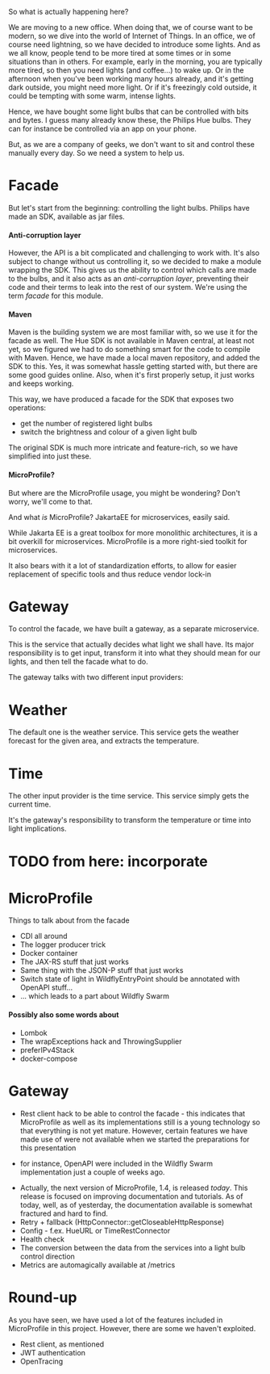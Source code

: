 So what is actually happening here?

We are moving to a new office. When doing that, we of course want to be modern, so we dive into the world of Internet of Things. 
In an office, we of course need lightning, so we have decided to introduce some lights.
And as we all know, people tend to be more tired at some times or in some situations than in others.
For example, early in the morning, you are typically more tired, so then you need lights (and coffee...) to wake up. 
Or in the afternoon when you've been working many hours already, and it's getting dark outside, you might need more light.
Or if it's freezingly cold outside, it could be tempting with some warm, intense lights.

Hence, we have bought some light bulbs that can be controlled with bits and bytes. I guess many already know these, the Philips Hue bulbs.
They can for instance be controlled via an app on your phone.

But, as we are a company of geeks, we don't want to sit and control these manually every day. So we need a system to help us.

# Facade #
But let's start from the beginning: controlling the light bulbs. Philips have made an SDK, available as jar files.

#### Anti-corruption layer ####
However, the API is a bit complicated and challenging to work with. It's also subject to change without us controlling it, 
so we decided to make a module wrapping the SDK. This gives us the ability to control which calls are made to the bulbs, 
and it also acts as an _anti-corruption layer_, preventing their code and their terms to leak into the rest of our system. 
We're using the term _facade_ for this module.

#### Maven ####
Maven is the building system we are most familiar with, so we use it for the facade as well. The Hue SDK is not available in Maven central, 
at least not yet, so we figured we had to do something smart for the code to compile with Maven. Hence, we have made a local maven repository, 
and added the SDK to this. Yes, it was somewhat hassle getting started with, but there are some good guides online. 
Also, when it's first properly setup, it just works and keeps working.

This way, we have produced a facade for the SDK that exposes two operations: 
- get the number of registered light bulbs
- switch the brightness and colour of a given light bulb

The original SDK is much more intricate and feature-rich, so we have simplified into just these.


#### MicroProfile? ####
But where are the MicroProfile usage, you might be wondering? Don't worry, we'll come to that.

And what _is_ MicroProfile? JakartaEE for microservices, easily said.

While Jakarta EE is a great toolbox for more monolithic architectures, it is a bit overkill for microservices. 
MicroProfile is a more right-sied toolkit for microservices.
 
It also bears with it a lot of standardization efforts, to allow for easier replacement of specific tools 
and thus reduce vendor lock-in 


# Gateway #
To control the facade, we have built a gateway, as a separate microservice.

This is the service that actually decides what light we shall have. Its major responsibility is to get input, 
transform it into what they should mean for our lights, and then tell the facade what to do.

The gateway talks with two different input providers:

# Weather #
The default one is the weather service. This service gets the weather forecast for the given area, and extracts the temperature.

# Time #
The other input provider is the time service. This service simply gets the current time.

It's the gateway's responsibility to transform the temperature or time into light implications.


# TODO from here: incorporate #

# MicroProfile #

Things to talk about from the facade
* CDI all around
* The logger producer trick
* Docker container
* The JAX-RS stuff that just works
* Same thing with the JSON-P stuff that just works
* Switch state of light in WildflyEntryPoint should be annotated with OpenAPI stuff...
* ... which leads to a part about Wildfly Swarm


#### Possibly also some words about ####
* Lombok
* The wrapExceptions hack and ThrowingSupplier
* preferIPv4Stack
* docker-compose


# Gateway #
* Rest client hack to be able to control the facade - 
this indicates that MicroProfile as well as its implementations still is a young technology so that everything is not yet mature.
However, certain features we have made use of were not available when we started the preparations for this presentation 
- for instance, OpenAPI were included in the Wildfly Swarm implementation just a couple of weeks ago.
* Actually, the next version of MicroProfile, 1.4, is released _today_. This release is focused on improving documentation and tutorials.
As of today, well, as of yesterday, the documentation available is somewhat fractured and hard to find.
* Retry + fallback (HttpConnector::getCloseableHttpResponse)
* Config - f.ex. HueURL or TimeRestConnector
* Health check
* The conversion between the data from the services into a light bulb control direction
* Metrics are automagically available at /metrics



# Round-up #

As you have seen, we have used a lot of the features included in MicroProfile in this project. 
However, there are some we haven't exploited.
* Rest client, as mentioned
* JWT authentication
* OpenTracing